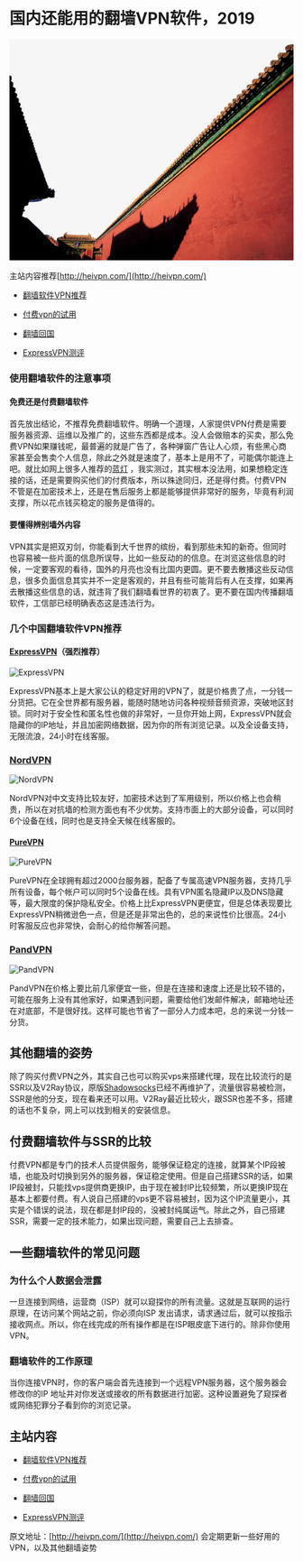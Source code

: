 # 国内还能用的翻墙VPN软件，2019

![2019还能用的翻墙VPN软件，中国vpn购买推荐，VPN排行榜，ExpressVPN怎么样，知乎推荐，翻墙软件](/image/wall.jpg "vpn")

主站内容推荐[http://heivpn.com/](http://heivpn.com/)

- [翻墙软件VPN推荐](http://heivpn.com/)

- [付费vpn的试用](http://heivpn.com/free-vpn/)

- [翻墙回国](http://heivpn.com/wall-back/)

- [ExpressVPN测评](http://heivpn.com/express-evaluate/)


### 使用翻墙软件的注意事项

#### 免费还是付费翻墙软件

首先放出结论，不推荐免费翻墙软件。明确一个道理，人家提供VPN付费是需要服务器资源、运维以及推广的，这些东西都是成本。没人会做赔本的买卖，那么免费VPN如果赚钱呢，最普遍的就是广告了，各种弹窗广告让人心烦，有些黑心商家甚至会售卖个人信息，除此之外就是速度了，基本上是用不了，可能偶尔能连上吧。就比如网上很多人推荐的[蓝灯](https://getlantern.org/zh_CN)
，我实测过，其实根本没法用，如果想稳定连接的话，还是需要购买他们的付费版本，所以殊途同归，还是得付费。付费VPN不管是在加密技术上，还是在售后服务上都是能够提供非常好的服务，毕竟有利润支撑，所以花点钱买稳定的服务是值得的。

#### 要懂得辨别墙外内容

VPN其实是把双刃剑，你能看到大千世界的缤纷，看到那些未知的新奇。但同时也容易被一些片面的信息所误导，比如一些反动的的信息。在浏览这些信息的时候，一定要客观的看待，国外的月亮也没有比国内更圆。更不要去散播这些反动信息，很多负面信息其实并不一定是客观的，并且有些可能背后有人在支撑，如果再去散播这些信息的话，就违背了我们翻墙看世界的初衷了。更不要在国内传播翻墙软件，工信部已经明确表态这是违法行为。


### 几个中国翻墙软件VPN推荐

#### [ExpressVPN](http://heivpn.com/express)（强烈推荐）

![ExpressVPN](http://heivpn.com/wp-content/uploads/2019/08/express.png)

ExpressVPN基本上是大家公认的稳定好用的VPN了，就是价格贵了点，一分钱一分货把。它在全世界都有服务器，能随时随地访问各种视频音频资源，突破地区封锁。同时对于安全性和匿名性也做的非常好，一旦你开始上网，ExpressVPN就会隐藏你的IP地址，并且加密网络数据，因为你的所有浏览记录。以及全设备支持，无限流浪，24小时在线客服。
### [NordVPN](http://heivpn.com/nord)

![NordVPN](http://heivpn.com/wp-content/uploads/2019/08/nord.png "NordVPN")

NordVPN对中文支持比较友好，加密技术达到了军用级别，所以价格上也会稍贵，所以在对抗墙的检测方面也有不少优势。支持市面上的大部分设备，可以同时6个设备在线，同时也是支持全天候在线客服的。

#### [PureVPN](http://heivpn.com/pure)

![PureVPN](http://heivpn.com/wp-content/uploads/2019/08/pure.png)

PureVPN在全球拥有超过2000台服务器，配备了专属高速VPN服务器，支持几乎所有设备，每个帐户可以同时5个设备在线。具有VPN匿名隐藏IP以及DNS隐藏等，最大限度的保护隐私安全。价格上比ExpressVPN更便宜，但是总体表现要比ExpressVPN稍微逊色一点，但是还是非常出色的，总的来说性价比很高。24小时客服反应也非常快，会耐心的给你解答问题。

### [PandVPN](http://heivpn.com/panda)

![PandVPN](http://heivpn.com/wp-content/uploads/2019/08/panda.png "pandavpn")

PandVPN在价格上要比前几家便宜一些，但是在连接和速度上还是比较不错的，可能在服务上没有其他家好，如果遇到问题，需要给他们发邮件解决，邮箱地址还在对底部，不是很好找。这样可能也节省了一部分人力成本吧，总的来说一分钱一分货。

## 其他翻墙的姿势

除了购买付费VPN之外，其实自己也可以购买vps来搭建代理，现在比较流行的是SSR以及V2Ray协议，原版[Shadowsocks](https://zh.wikipedia.org/wiki/Shadowsocks)已经不再维护了，流量很容易被检测，SSR是他的分支，现在看来还可以用。V2Ray最近比较火，跟SSR也差不多，搭建的话也不复杂，网上可以找到相关的安装信息。

## 付费翻墙软件与SSR的比较

付费VPN都是专门的技术人员提供服务，能够保证稳定的连接，就算某个IP段被墙，也能及时切换到另外的服务器，保证稳定使用。但是自己搭建SSR的话，如果IP段被封，只能找vps提供商更换IP，由于现在被封IP比较频繁，所以更换IP现在基本上都要付费。有人说自己搭建的vps更不容易被封，因为这个IP流量更小，其实是个错误的说法，现在都是封IP段的，没被封纯属运气。除此之外，自己搭建SSR，需要一定的技术能力，如果出现问题，需要自己上去排查。

## 一些翻墙软件的常见问题

### 为什么个人数据会泄露

一旦连接到网络，运营商（ISP）就可以窥探你的所有流量。这就是互联网的运行原理，在访问某个网站之前，你必须向ISP 发出请求，请求通过后，就可以按指示接收网点。所以，你在线完成的所有操作都是在ISP眼皮底下进行的。除非你使用VPN。

### 翻墙软件的工作原理

当你连接VPN时，你的客户端会首先连接到一个远程VPN服务器，这个服务器会修改你的IP 地址并对你发送或接收的所有数据进行加密。这种设置避免了窥探者或网络犯罪分子看到你的浏览记录。‎

## 主站内容

- [翻墙软件VPN推荐](http://heivpn.com/)

- [付费vpn的试用](http://heivpn.com/free-vpn/)

- [翻墙回国](http://heivpn.com/wall-back/)

- [ExpressVPN测评](http://heivpn.com/express-evaluate/)

原文地址：[http://heivpn.com/](http://heivpn.com/) 会定期更新一些好用的VPN，以及其他翻墙姿势


